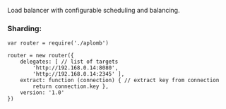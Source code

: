 Load balancer with configurable scheduling and balancing.



### Sharding:
```
var router = require('./aplomb')

router = new router({
    delegates: [ // list of targets
        'http://192.168.0.14:8080',
        'http://192.168.0.14:2345' ],
    extract: function (connection) { // extract key from connection
        return connection.key },
    version: '1.0'
})
```
